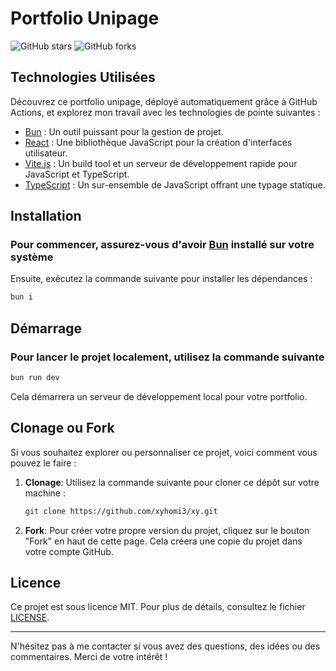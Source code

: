 # Portfolio Unipage

![GitHub stars](https://img.shields.io/github/stars/xyhomi3/xy?style=flat-square)
![GitHub forks](https://img.shields.io/github/forks/xyhomi3/xy?style=flat-square)

## Technologies Utilisées

Découvrez ce portfolio unipage, déployé automatiquement grâce à GitHub Actions, et explorez mon travail avec les technologies de pointe suivantes :

- [Bun](https://bun.sh) : Un outil puissant pour la gestion de projet.
- [React](https://reactjs.org) : Une bibliothèque JavaScript pour la création d'interfaces utilisateur.
- [Vite.js](https://vitejs.dev) : Un build tool et un serveur de développement rapide pour JavaScript et TypeScript.
- [TypeScript](https://www.typescriptlang.org) : Un sur-ensemble de JavaScript offrant une typage statique.

## Installation

### Pour commencer, assurez-vous d'avoir [Bun](https://bun.sh) installé sur votre système

Ensuite, exécutez la commande suivante pour installer les dépendances :

```bash
bun i
```

## Démarrage

### Pour lancer le projet localement, utilisez la commande suivante

```bash
bun run dev
```

Cela démarrera un serveur de développement local pour votre portfolio.

## Clonage ou Fork

Si vous souhaitez explorer ou personnaliser ce projet, voici comment vous pouvez le faire :

1. **Clonage**: Utilisez la commande suivante pour cloner ce dépôt sur votre machine :

   ```bash
   git clone https://github.com/xyhomi3/xy.git
   ```

2. **Fork**: Pour créer votre propre version du projet, cliquez sur le bouton "Fork" en haut de cette page. Cela créera une copie du projet dans votre compte GitHub.

## Licence

Ce projet est sous licence MIT. Pour plus de détails, consultez le fichier [LICENSE](LICENSE).

---

N'hésitez pas à me contacter si vous avez des questions, des idées ou des commentaires. Merci de votre intérêt !
